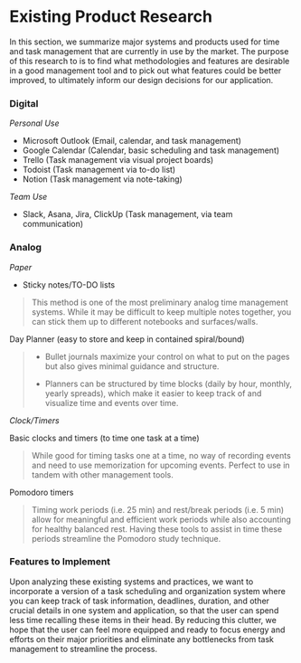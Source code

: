# Existing Product Research

In this section, we summarize major systems and products used for time and task management that are currently in use by the market.
The purpose of this research to is to find what methodologies and features are desirable in a good management tool and to pick out what features could be better improved, to ultimately inform our design decisions for our application.

### Digital

*Personal Use*
- Microsoft Outlook (Email, calendar, and task management)
- Google Calendar (Calendar, basic scheduling and task management)
- Trello (Task management via visual project boards)​​  
- Todoist (Task management via to-do list)
- Notion (Task management via note-taking)

*Team Use*
- Slack, Asana, Jira, ClickUp (Task management, via team communication)
    
### Analog

*Paper*

- Sticky notes/TO-DO lists

> This method is one of the most preliminary analog time management
> systems. While it may be difficult to keep multiple notes together,
> you can stick them up to different notebooks and surfaces/walls.

Day Planner (easy to store and keep in contained spiral/bound)

> -   Bullet journals maximize your control on what to put on the pages but also gives minimal guidance and structure.
>     
> -   Planners can be structured by time blocks (daily by hour, monthly, yearly spreads), which make it easier to keep track of and visualize time and events over time.

*Clock/Timers*

Basic clocks and timers (to time one task at a time)

> While good for timing tasks one at a time, no way of recording events and need to use memorization for upcoming events. Perfect to use in tandem with other management tools.

Pomodoro timers

> Timing work periods (i.e. 25 min) and rest/break periods (i.e. 5 min) allow for meaningful and efficient work periods while also accounting for healthy balanced rest. Having these tools to assist in time these periods streamline the Pomodoro study technique.

### Features to Implement
Upon analyzing these existing systems and practices, we want to incorporate a version of a task scheduling and organization system where you can keep track of task information, deadlines, duration, and other crucial details in one system and application, so that the user can spend less time recalling these items in their head. By reducing this clutter, we hope that the user can feel more equipped and ready to focus energy and efforts on their major priorities and eliminate any bottlenecks from task management to streamline the process.
